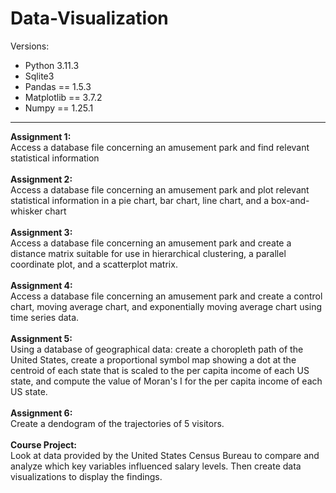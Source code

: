 # Data-Visualization

Versions:
- Python 3.11.3
- Sqlite3
- Pandas == 1.5.3
- Matplotlib == 3.7.2
- Numpy == 1.25.1

<hr>
<b>Assignment 1:</b>
<br>
Access a database file concerning an amusement park and find relevant statistical information 
<br>
<br>
<b>Assignment 2:</b>
<br>
Access a database file concerning an amusement park and plot relevant statistical information in a pie chart, bar chart, line chart, and a box-and-whisker chart 
<br>
<br>
<b>Assignment 3:</b>
<br>
Access a database file concerning an amusement park and create a distance matrix suitable for use in hierarchical clustering, a parallel coordinate plot, and a scatterplot matrix.
<br>
<br>
<b>Assignment 4:</b>
<br>
Access a database file concerning an amusement park and create a control chart, moving average chart, and exponentially moving average chart using time series data.
<br>
<br>
<b>Assignment 5:</b>
<br>
Using a database of geographical data: create a choropleth path of the United States, create a proportional symbol map showing a dot at the centroid of each state that is scaled to the per capita income of each US state, and compute the value of Moran's I for the per capita income of each US state.
<br>
<br>
<b>Assignment 6:</b>
<br>
Create a dendogram of the trajectories of 5 visitors.
<br>
<br>
<b>Course Project:</b>
<br>
Look at data provided by the United States Census Bureau to compare and analyze which key variables influenced salary levels. Then create data visualizations to display the findings.
